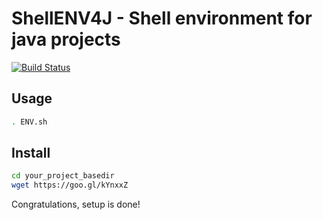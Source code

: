 # ShellENV4J - Shell environment for java projects
[![Build Status](https://travis-ci.org/code-sur/setup-java-project.svg?branch=master)](https://travis-ci.org/code-sur/setup-java-project)


## Usage
```bash
. ENV.sh
```


## Install

```bash
cd your_project_basedir
wget https://goo.gl/kYnxxZ
```

Congratulations, setup is done!
